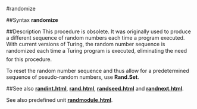 
#randomize

##Syntax
**randomize**


##Description
This procedure is obsolete. It was originally used to produce a different sequence of random numbers each time a program executed. With current versions of Turing, the random number sequence is &#147;randomized&#148; each time a Turing program is executed, eliminating the need for this procedure.

To reset the random number sequence and thus allow for a predetermined sequence of pseudo-random numbers, use **Rand.Set**. 


##See also
**[randint.html](randint)**, **[rand.html](rand)**, **[randseed.html](randseed)** and **[randnext.html](randnext)**.

See also predefined unit **[randmodule.html](Rand)**.

